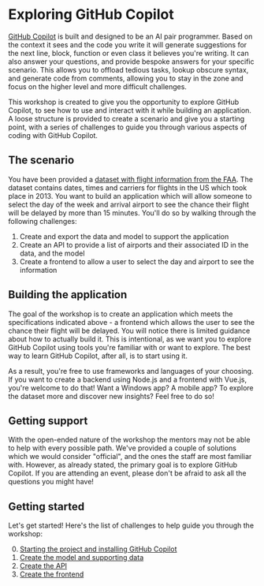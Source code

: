 # Exploring GitHub Copilot

[GitHub Copilot](https://github.com/features/copilot) is built and designed to be an AI pair programmer. 
Based on the context it sees and the code you write it will generate suggestions for the next line, block, function or even class it believes you're writing. 
It can also answer your questions, and provide bespoke answers for your specific scenario. This allows you to offload tedious tasks, lookup obscure syntax, 
and generate code from comments, allowing you to stay in the zone and focus on the higher level and more difficult challenges.

This workshop is created to give you the opportunity to explore GitHub Copilot, to see how to use and interact with it while building an application. A loose structure is provided to create a scenario and give you a starting point, with a series of challenges to guide you through various aspects of coding with GitHub Copilot.

## The scenario

You have been provided a [dataset with flight information from the FAA](./data/flights.csv). The dataset contains dates, 
times and carriers for flights in the US which took place in 2013. You want to build an application which will allow someone to select the day of the week and 
arrival airport to see the chance their flight will be delayed by more than 15 minutes. You'll do so by walking through the following challenges:

1. Create and export the data and model to support the application
2. Create an API to provide a list of airports and their associated ID in the data, and the model
3. Create a frontend to allow a user to select the day and airport to see the information

## Building the application

The goal of the workshop is to create an application which meets the specifications indicated above - a frontend which allows the user to see the chance their flight will be delayed. 
You will notice there is limited guidance about how to actually build it. This is intentional, as we want you to explore GitHub Copilot using tools you're familiar with or want to explore. The best way to learn GitHub Copilot, after all, is to start using it.

As a result, you're free to use frameworks and languages of your choosing. If you want to create a backend using Node.js and a frontend with Vue.js, you're welcome to do that! Want a Windows app? A mobile app? To explore the dataset more and discover new insights? Feel free to do so!

## Getting support

With the open-ended nature of the workshop the mentors may not be able to help with every possible path. We've provided a couple of solutions which we would consider "official", and the ones the staff are most familiar with. However, as already stated, the primary goal is to explore GitHub Copilot. If you are attending an event, please don't be afraid to ask all the questions you might have!

## Getting started

Let's get started! Here's the list of challenges to help guide you through the workshop:

0. [Starting the project and installing GitHub Copilot](./content/0-get-started.md)
1. [Create the model and supporting data](./content/1-create-model-data.md)
2. [Create the API](./content/2-create-api.md)
3. [Create the frontend](./content/3-create-frontend.md)

